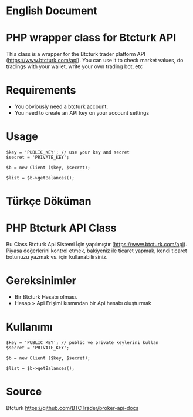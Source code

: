 English Document
======



PHP wrapper class for Btcturk API 
======

This class is a wrapper for the Btcturk trader platform API (https://www.btcturk.com/api).
You can use it to check market values, do tradings with your wallet,  write your own trading bot, etc

Requirements
======
* You obviously need a btcturk account.
* You need to create an API key on your account settings

Usage 
======

	$key = 'PUBLIC_KEY'; // use your key and secret
	$secret = 'PRIVATE_KEY';

	$b = new Client ($key, $secret);
	
	$list = $b->getBalances();




Türkçe Döküman
======


PHP Btcturk API Class
======

Bu Class Btcturk Api Sistemi İçin yapılmıştır (https://www.btcturk.com/api).
Piyasa değerlerini kontrol etmek, bakiyeniz ile ticaret yapmak, kendi ticaret botunuzu yazmak vs. için kullanabilirsiniz.


Gereksinimler
======

* Bir Btcturk Hesabı olması.
* Hesap > Api Erişimi kısmından bir Api hesabı oluşturmak

Kullanımı
======


	$key = 'PUBLIC_KEY'; // public ve private keylerini kullan
	$secret = 'PRIVATE_KEY';

	$b = new Client ($key, $secret);
	
	$list = $b->getBalances();


Source 
===
Btcturk 
https://github.com/BTCTrader/broker-api-docs


